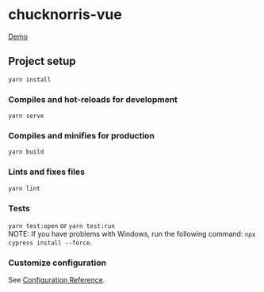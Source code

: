 # chucknorris-vue
[Demo](https://chucknorris-vue.netlify.app)

## Project setup
```
yarn install
```

### Compiles and hot-reloads for development
```
yarn serve
```

### Compiles and minifies for production
```
yarn build
```

### Lints and fixes files
```
yarn lint
```

### Tests
`yarn test:open` or `yarn test:run`  
NOTE: If you have problems with Windows, run the following command: `npx cypress install --force`.

### Customize configuration
See [Configuration Reference](https://cli.vuejs.org/config/).
